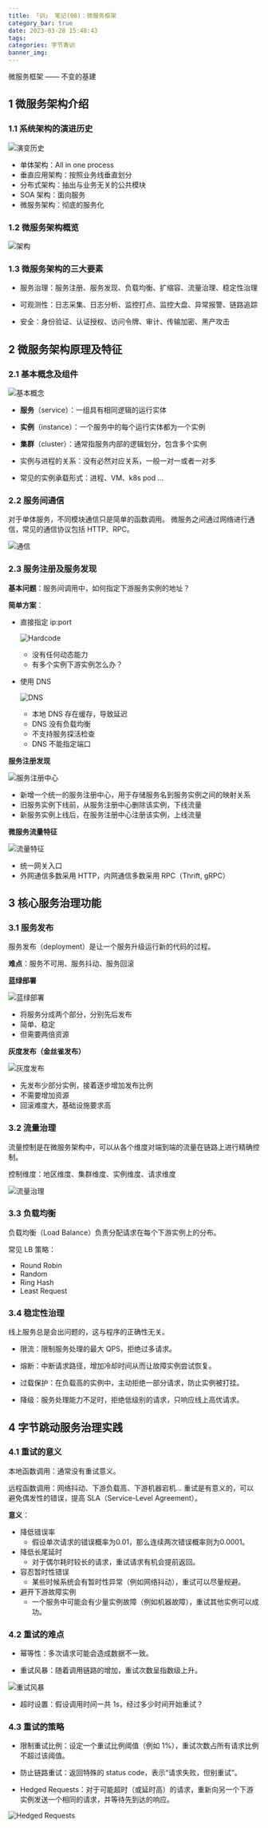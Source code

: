 ```yaml
---
title: 「训」 笔记(08)：微服务框架
category_bar: true
date: 2023-03-28 15:48:43
tags:
categories: 字节青训
banner_img:
---
```


微服务框架 —— 不变的基建

<!-- more -->

## 1 微服务架构介绍

### 1.1 系统架构的演进历史

![演变历史](1.png)

* 单体架构：All in one process
* 垂直应用架构：按照业务线垂直划分
* 分布式架构：抽出与业务无关的公共模块
* SOA 架构：面向服务
* 微服务架构：彻底的服务化

### 1.2 微服务架构概览

![架构](2.png)

### 1.3 微服务架构的三大要素

* 服务治理：服务注册、服务发现、负载均衡、扩缩容、流量治理、稳定性治理

* 可观测性：日志采集、日志分析、监控打点、监控大盘、异常报警、链路追踪

* 安全：身份验证、认证授权、访问令牌、审计、传输加密、黑产攻击

## 2 微服务架构原理及特征

### 2.1 基本概念及组件

![基本概念](3.png)

* **服务**（service）：一组具有相同逻辑的运行实体

* **实例**（instance）：一个服务中的每个运行实体都为一个实例

* **集群**（cluster）：通常指服务内部的逻辑划分，包含多个实例

* 实例与进程的关系：没有必然对应关系，一般一对一或者一对多

* 常见的实例承载形式：进程、VM、k8s pod ...

### 2.2 服务间通信

对于单体服务，不同模块通信只是简单的函数调用。
微服务之间通过网络进行通信，常见的通信协议包括 HTTP、RPC。

![通信](4.png)

### 2.3 服务注册及服务发现

**基本问题**：服务间调用中，如何指定下游服务实例的地址？

**简单方案**：

  * 直接指定 ip:port

    ![Hardcode](5.png)

    * 没有任何动态能力
    * 有多个实例下游实例怎么办？

  * 使用 DNS

    ![DNS](6.png)

    * 本地 DNS 存在缓存，导致延迟
    * DNS 没有负载均衡
    * 不支持服务探活检查
    * DNS 不能指定端口

**服务注册发现**

![服务注册中心](7.png)

  * 新增一个统一的服务注册中心，用于存储服务名到服务实例之间的映射关系
  * 旧服务实例下线前，从服务注册中心删除该实例，下线流量
  * 新服务实例上线后，在服务注册中心注册该实例，上线流量

**微服务流量特征**

![流量特征](8.png)

  * 统一网关入口
  * 外网通信多数采用 HTTP，内网通信多数采用 RPC（Thrift, gRPC）

## 3 核心服务治理功能

### 3.1 服务发布

服务发布（deployment）是让一个服务升级运行新的代码的过程。

**难点**：服务不可用、服务抖动、服务回滚

**蓝绿部署**

![蓝绿部署](9.png)

  * 将服务分成两个部分，分别先后发布
  * 简单、稳定
  * 但需要两倍资源

**灰度发布（金丝雀发布）**

![灰度发布](10.png)

  * 先发布少部分实例，接着逐步增加发布比例
  * 不需要增加资源
  * 回滚难度大，基础设施要求高

### 3.2 流量治理

流量控制是在微服务架构中，可以从各个维度对端到端的流量在链路上进行精确控制。

控制维度：地区维度、集群维度、实例维度、请求维度

![流量治理](11.png)

### 3.3 负载均衡

负载均衡（Load Balance）负责分配请求在每个下游实例上的分布。

常见 LB 策略：
* Round Robin
* Random
* Ring Hash
* Least Request

### 3.4 稳定性治理

线上服务总是会出问题的，这与程序的正确性无关。

* 限流：限制服务处理的最大 QPS，拒绝过多请求。

* 熔断：中断请求路径，增加冷却时间从而让故障实例尝试恢复。

* 过载保护：在负载高的实例中，主动拒绝一部分请求，防止实例被打挂。

* 降级：服务处理能力不足时，拒绝低级别的请求，只响应线上高优请求。

## 4 字节跳动服务治理实践

### 4.1 重试的意义

本地函数调用：通常没有重试意义。

远程函数调用：网络抖动、下游负载高、下游机器宕机... 重试是有意义的，可以避免偶发性的错误，提高 SLA（Service-Level Agreement）。

**意义**：

* 降低错误率
  * 假设单次请求的错误概率为0.01，那么连续两次错误概率则为0.0001。
* 降低长尾延时
  * 对于偶尔耗时较长的请求，重试请求有机会提前返回。
* 容忍暂时性错误
  * 某些时候系统会有暂时性异常（例如网络抖动），重试可以尽量规避。
* 避开下游故障实例
  * 一个服务中可能会有少量实例故障（例如机器故障），重试其他实例可以成功。

### 4.2 重试的难点

* 幂等性：多次请求可能会造成数据不一致。

* 重试风暴：随着调用链路的增加，重试次数呈指数级上升。

![重试风暴](12.png)

* 超时设置：假设调用时间一共 1s，经过多少时间开始重试？

### 4.3 重试的策略

* 限制重试比例：设定一个重试比例阈值（例如 1%），重试次数占所有请求比例不超过该阈值。

* 防止链路重试：返回特殊的 status code，表示“请求失败，但别重试”。

* Hedged Requests：对于可能超时（或延时高）的请求，重新向另一个下游实例发送一个相同的请求，并等待先到达的响应。

![Hedged Requests](13.png)